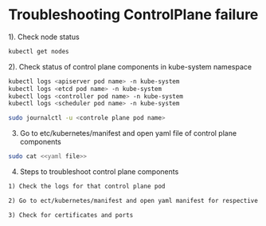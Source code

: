 # Troubleshooting ControlPlane failure

1). Check node status

```bash
kubectl get nodes
```

2). Check status of control plane components in kube-system namespace

```bash
kubectl logs <apiserver pod name> -n kube-system
kubectl logs <etcd pod name> -n kube-system
kubectl logs <controller pod name> -n kube-system
kubectl logs <scheduler pod name> -n kube-system
```

```bash
sudo journalctl -u <controle plane pod name>
```

3) Go to etc/kubernetes/manifest and open yaml file of control plane components

```bash
sudo cat <<yaml file>>
```

4) Steps to troubleshoot control plane components

```txt
1) Check the logs for that control plane pod

2) Go to ect/kubernetes/manifest and open yaml manifest for respective yaml

3) Check for certificates and ports
```


